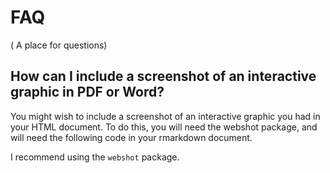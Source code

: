# FAQ

( A place for questions)


## How can I include a screenshot of an interactive graphic in PDF or Word?

You might wish to include a screenshot of an interactive graphic you had in your HTML document. To do this, you will need the webshot package, and will need the following code in your rmarkdown document.

I recommend using the `webshot` package.

